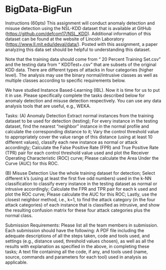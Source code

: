 # BigData-BigFun
Instructions (60pts)
This assignment will conduct anomaly detection and  misuse detection using the NSL-KDD dataset that is available at GitHub (https://github.com/defcom17/NSL_KDD). Additional information of this dataset can be found at the website of Lincoln Laboratory (https://www.ll.mit.edu/ideval/data/). Posted with this assignment, a paper analyzing this data set should be helpful to understanding this dataset.

Note that the training data should come from “ 20 Percent Training Set.csv” and the testing data from
“ KDDTest+.csv” that are subsets of the original KDD data. There are different types of attacks in four
categories (higher level). The analysis may use the binary normal/intrusive classes as well as multiple
classes according to specific requirements below.

We have studied Instance Based-Learning (IBL). Now it is time for us to put it in use. Please specifically
complete the tasks described below for anomaly detection and misuse detection respectively. You can use
any data analysis tools that are useful, e.g., WEKA.


Tasks:
 (A) Anomaly Detection
Extract normal instances from the training dataset to be used for detection (testing);
For every instance in the testing dataset, find the nearest “neighbor” instance in the normal profile and calculate the corresponding distance to it;
Vary the control threshold value to appropriately cover the value range of this distance (using at least 10 different values), classify each new instance as normal or attack accordingly;
Calculate the False Positive Rate (FPR) and True Positive Rate (TPR) pair for each control threshold value used and plot the Receiver Operating Characteristic (ROC) curve;
Please calculate the Area Under the Curve (AUC) for this ROC.

 (B) Misuse Detection
Use the whole training dataset for detection;
Select different  k’s (using at least the first five odd numbers) used in the  k-NN classification to classify every instance in the testing dataset as normal or intrusive accordingly;
Calculate the FPR and TPR pair for each  k used and plot the ROC curve;
Please calculate the AUC for this ROC;
Lastly, use the closest neighbor method, i.e.,  k=1, to find the attack category (in the four attack categories) of each instance that is classified as intrusive, and show the resulting confusion matrix for these four attack categories plus the normal class.

Submission Requirements:
Please list all the team members in submission. Each submission should have the following:
A PDF file including the adequate descriptions of all the steps taken, code and tools used, and settings (e.g., distance used, threshold values chosen), as well as all the results with explanation as specified in the above, in completing these tasks;
A text file containing all the code, if any, and tools used (name, source, commands and parameters for each tool) used in analysis as applicable.
